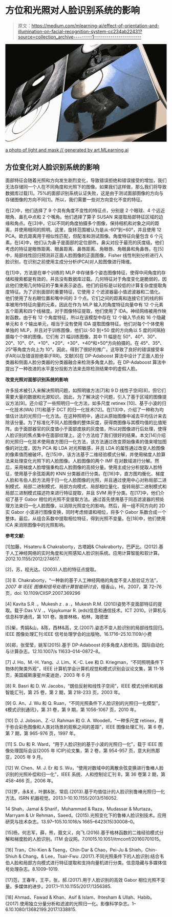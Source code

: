 # 方位和光照对人脸识别系统的影响

> 原文：<https://medium.com/mlearning-ai/effect-of-orientation-and-illumination-on-facial-recognition-system-cc234ab22431?source=collection_archive---------1----------------------->

![](img/2c470ecef24395fd4ad3bf3a2352785d.png)

[a photo of light and mask // generated by art.MLearning.ai](https://www.hicetnunc.xyz/objkt/41700)

## 方位变化对人脸识别系统的影响

面部特征会随着光照和方向发生剧烈变化，导致错误拒绝和错误接受的增加，我们无法存储同一个人在不同角度和光照下的图像。如果我们这样做，那么我们将导致数据库过载[1]。75%的面部识别系统认证失败，这是由于测试面部图像的方向与存储图像的方向不同[1]。所以，我们需要一些对方向变化不变的特征。

在[2]中，他们选择了 9 个具有角度不变性的特征点，分别是 2 个眼球、4 个远近眼角、鼻孔中点和 2 个嘴角。他们选择了算子 SUSAN 来提取局部特征区域的边缘和角点。在[3]中，它以不同的角度拍摄多个图像，保持相机和对象之间的距离，并使用相同的照明。这里，旋转范围被认为是从-60°到+60°，并且使用 12 PCA。欧氏距离用于相似性匹配，但配准和测试图像。角度特征向量包含 6 个元素。在[4]中，他们认为鼻子是面部的定位部件。鼻尖对应于最亮的灰度级。他们考虑的特征是眼唇距离、眼鼻距离、鼻唇距离、角眼唇、角眼鼻和角鼻唇。在[5]中，局部线性回归预测非正面人脸图像的正面图像，Fisher 线性判别分析进行人脸识别，在识别之前使用主成分分析(PCA)对人脸图像进行降维。

在[1]中，方法是在单个训练的 MLP 中存储多个姿态图像特征，使得中间角度的存储和搜索都是有效的，并且没有数据库过载。几何特征对于角度变化是脆弱的，因此他们使用几何特征的子集来表示姿态。他们的目标是以较低的计算复杂度提取角度特征。为了识别面部的重要特征，它使用 2 个滤波器最小值滤波器和二值化。他们使用了左右眼位置和嘴中间的 3 个点。它们之间的距离和连接它们的线的斜率被用作特征向量的元素，因此在作为 MLP 输入的角度特征向量中有 12 个元素五个距离和四个线梯度。对于图像特征提取，他们使用了 IDA。神经网络被用作映射函数。由于有 12 个角度特征，所以在该模型中存在 12 个输入节点和 16 个隐藏单元和 8 个输出单元，相当于没有使用 IDA 提取图像特征。他们对每个个体使用单独的 MLP，并且对于训练图像，他们以-50 到+50 度的方向角以 5 度的间隔拍摄每个个体的图像。它们有 21 幅训练图像，其中 11 幅是在 50°、40°、30°、20°、10°、0°、+10°、+20°、+30°、+40°和+50°方向拍摄的。在 45°、35°、25°等角度方向上为 10°。因此，得到了很好的推广。这导致了良好的错误接受率(FAR)以及错误拒绝率(FRR)。文献[6]在 DP-Adaboost 算法中设计了正面人脸分类器和侧面人脸分类器的分类器融合来检测多角度人脸。在 DP-Adaboost 算法中提出了一种改进的水平差分投影方法来去除检测结果中的虚假人脸。

**改变光照对面部识别系统的影响**

许多技术被引入来解决照明问题，如照明锥方法[7]和 9 D 线性子空间[8]，但它们需要大量的数据和光源知识。因此，为了解决这个问题，引入了基于区域的图像提议方法[9]。还介绍了一些照明归一化方法，如多尺度 retinex [10]、基于小波的归一化技术(WA) [11]和基于 DCT 的归一化技术[12]。在[13]中，介绍了一种称为均值估计法的光照归一化方法。在这种照明中，通过从原始图像中减去平均估计来去除该分量。为了标准化不同人脸图像的整体灰度，获得商图像与其模均值的比值矩阵。由于面部器官的灰度值小于面部皮肤的灰度值，所以对图像进行后处理，使得人脸识别的焦点集中在面部纹理上。这个方法给了我们很好的结果。本文[14]介绍的光照归一化技术使用直方图归一化方法，该方法通过改变原始像素的值来增加图像的对比度，因为 PCA 和 LDA 对光照敏感，并且 LDA 的属性通过改变人脸图像的像素值而被破坏。在[15]中，该方法基于二维经验模式分解，并使用梯度人脸算法来处理变化光照下的人脸图像。人脸图像的两个 IMF 在对数域进行分解。然后，采用梯度人脸增强重构后人脸图像的高频分量。使用主成分分析提取人脸特征，使用基于余弦距离的 KNN 分类器进行分类。在[16]中，直方图均衡化、梯度人脸和韦伯人脸方法用于归一化人脸图像的光照，并且通过使用中心对称局部二进制模式、局部二进制模式、局部方向模式、局部相位量化、旋转局部二进制模式和局部三进制模式描述符来进行特征提取，并且 SVM 用于分类。在[17]中，他们介绍了基于 Gabor 相位的光照不变提取方法。通过首先使用基于同态滤波器的预处理方法来归一化人脸图像，以消除光照变化的影响。然后，用一组不同方向的 2D 实 Gabor 小波进行图像变换，同时考虑频谱和相位，将多个 Gabor 系数合成一个整体。最后，从组合系数中提取相位特征，得到光照不变量。在[18]中，他们使用 ICA 来消除图像中的光照影响。

**参考文献:**

[1]加藤，Hisateru & Chakraborty，古塔姆& Chakraborty，巴萨比。(2012).基于人工神经网络的实时角度和光照感知人脸识别系统。应用计算智能和软计算。2012.10.1155/2012/274617.

[2]，苏，程光达。(2003).人脸的特征点提取。

[3] B. Chakraborty，“一种新的基于人工神经网络的角度不变人脸验证方法”， *2007 年 IEEE 图像和信号处理计算智能研讨会*，檀香山，HI，2007，第 72–76 页，doi: 10.1109/CIISP.2007.369296

[4] Kavita S.R .，Mukesh z . a .，Mukesh R.M. (2010)姿势不变面部特征的提取。载于:Das V.V .，Vijaykumar R. (eds)信息和通信技术。ICT 2010。计算机与信息科学通讯，第 101 卷。施普林格，柏林，海德堡

[5]柴，秀娟&山，&陈，西林&高，文.(2007).姿态不变人脸识别的局部线性回归。IEEE 图像处理汇刊:IEEE 信号处理学会的出版物。16.1716–25.10.1109/小费

[6]郑，张莹莹，姚军(2015).基于 DP-Adaboost 的多角度人脸检测。国际自动化与计算杂志。12.10.1007/s 11633–014–0872–8。

[7] J. Ho、M.-H. Yang、J. Lim、K.-C. Lee 和 D. Kriegman，“不同照明条件下物体的聚类外观”，IEEE 计算机学会计算机视觉和模式识别会议论文集，第 11-18 页，美国威斯康星州麦迪逊，2003 年 6 月

[8] R. Basri 和 D. W. Jacobs，“朗伯反射和线性子空间”，IEEE 模式分析和机器智能汇刊，第 25 卷，第 2 期，第 218-233 页，2003 年。

[9] G. An、J. Wu 和 Q. Ruan，“不同光照条件下人脸识别的光照归一化模型”，《模式识别通讯》，第 31 卷，第 9 期，第 1056-1067 页，2010 年。

[10] D. J. Jobson、Z.-U. Rahman 和 G. A. Woodell，“一种多尺度 retinex，用于弥合彩色图像和人类对场景的观察之间的差距”，IEEE 图像处理汇刊，第 6 卷，第 7 期，第 965-976 页，1997 年。

[11] S. Du 和 R. Ward，“用于人脸识别的基于小波的光照归一化”，载于 IEEE 图像处理国际会议(2005 年 ICIP)论文集，第 2 卷，第 954-957 页，意大利热那亚，2005 年 9 月。

[12] W. Chen、M. J. Er 和 S. Wu，“使用对数域中的离散余弦变换进行鲁棒人脸识别的光照补偿和归一化”，IEEE 系统、人和控制论汇刊 B，第 36 卷第 2 期，第 458-466 页，2006 年。

[13]罗，永&关，叶鹏&张，常启.(2013).基于均值估计的人脸识别鲁棒光照归一化方法。ISRN 机器视觉。2013.1–10.10.1155/2013/516052.

14 Shah，Jamal & Sharif，Muhammad & Raza，Mudassar & Murtaza，Marryam & Ur Rehman，Saeed。(2015).光照变化下的鲁棒人脸识别技术。应用研究与技术杂志。13.97–105.10.1016/s 1665–6423(15)30008–0。

[15]杨，何志军，薛，熊，聂文义，向飞.(2016).基于格林函数的二维经验模式分解和梯度脸的人脸识别。ITM 会议网。7.01015.10.1051/itmconf/20160701015。

[16] Tran，Chi-Kien & Tseng，Chin-Dar & Chao，Pei-Ju & Shieh，Chin-Shiuh & Chang，& Lee，Tsair-Fwu .(2017).不同光照条件下的人脸识别:结合韦伯人脸和局部方向模式进行特征提取和支持向量机进行分类。信息隐藏与多媒体信号处理杂志。8.1009–1019.

[17]范，王春年，王平，张，郝.(2017).用于人脸识别的高效 Gabor 相位光照不变量。多媒体的进步。2017.1–11.10.1155/2017/1356385.

[18] Ahmad、Fawad & Khan、Asif & Islam、Ihtesham & Ullah、Habib。(2017).使用独立分量分析和滤波的光照归一化。影像科学杂志。1–6.10.1080/13682199.2017.1338815.
